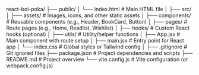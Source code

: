 react-boi-poka/
├── public/
│   └── index.html                # Main HTML file
│
├── src/
│   ├── assets/                   # Images, icons, and other static assets
│   ├── components/               # Reusable components (e.g., Header, BookCard, Button)
│   ├── pages/                    # Route pages (e.g., Home, Readlist, Wishlist)
│   ├── hooks/                    # Custom React hooks (optional)
│   ├── utils/                    # Utility/helper functions
│   ├── App.jsx                   # Main component with route setup
│   ├── main.jsx                  # Entry point for React app
│   └── index.css                 # Global styles or Tailwind config
│
├── .gitignore                    # Git ignored files
├── package.json                  # Project dependencies and scripts
├── README.md                     # Project overview
└── vite.config.js                # Vite configuration (or webpack.config.js)
